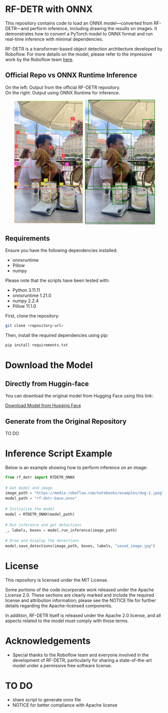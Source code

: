 # RF-DETR with ONNX

This repository contains code to load an ONNX model—converted from RF-DETR—and perform inference, including drawing the results on images. It demonstrates how to convert a PyTorch model to ONNX format and run real-time inference with minimal dependencies.

RF-DETR is a transformer-based object detection architecture developed by Roboflow. For more details on the model, please refer to the impressive work by the Roboflow team [here](https://github.com/roboflow/rf-detr/tree/main).

## Official Repo vs ONNX Runtime Inference

On the left: Output from the official RF-DETR repository.  
On the right: Output using ONNX Runtime for inference.

<p align="center">
  <img src="illustration/exemple-official-repo.png", alt="Image 1" width="45%">
  <img src="illustration/exemple-onnx-inference.png", alt="Image 2" width="44.4%">
</p>

## Requirements

Ensure you have the following dependencies installed:
- onnxruntime
- Pillow
- numpy

Please note that the scripts have been tested with:
-  Python 3.11.11
-  onnxruntime 1.21.0
-  numpy 2.2.4
-  Pillow 11.1.0

First, clone the repository:

```bash
git clone <repository-url>
```

Then, install the required dependencies using pip:

```bash
pip install requirements.txt
```

# Download the Model

## Directly from Huggin-face

You can download the original model from Hugging Face using this link:

[Download Model from Hugging Face](https://huggingface.co/PierreMarieCurie/rf-detr-onnx/blob/main/rf-detr-base.onnx)

## Generate from the Original Repository

TO DO

# Inference Script Example

Below is an example showing how to perform inference on an image:

``` Python
from rf_detr import RTDETR_ONNX

# Get model and image
image_path = "https://media.roboflow.com/notebooks/examples/dog-2.jpeg"
model_path = "rf-detr-base.onnx"

# Initialize the model
model = RTDETR_ONNX(model_path)

# Run inference and get detections
_, labels, boxes = model.run_inference(image_path)

# Draw and display the detections
model.save_detections(image_path, boxes, labels, "saved_image.jpg")
```

# License

This repository is licensed under the MIT License.

Some portions of the code incorporate work released under the Apache License 2.0. These sections are clearly marked and include the required license and attribution information; please see the NOTICE file for further details regarding the Apache-licensed components.

In addition, RF-DETR itself is released under the Apache 2.0 license, and all aspects related to the model must comply with those terms.

# Acknowledgements
- Special thanks to the Roboflow team and everyone involved in the development of RF-DETR, particularly for sharing a state-of-the-art model under a permissive free software license.

# TO DO
- share script to generate onnx file
- NOTICE for better compliance with Apache license 